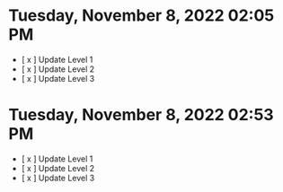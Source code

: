 # Tuesday, November  8, 2022 02:05 PM
- [ x ] Update Level 1
- [ x ] Update Level 2
- [ x ] Update Level 3
# Tuesday, November  8, 2022 02:53 PM
- [ x ] Update Level 1
- [ x ] Update Level 2
- [ x ] Update Level 3
